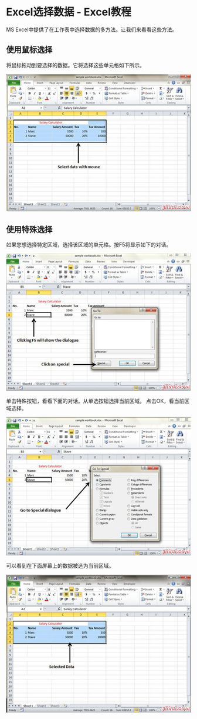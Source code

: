 # Excel选择数据 - Excel教程

MS Excel中提供了在工作表中选择数据的多方法。让我们来看看这些方法。

## 使用鼠标选择

将鼠标拖动到要选择的数据。它将选择这些单元格如下所示。

![Select Data with mouse](../img/1301542945-0.jpg)

## 使用特殊选择

如果您想选择特定区域，选择该区域的单元格。按F5将显示如下的对话。

![Clicking F5 on Cell](../img/1301542261-1.jpg)

单击特殊按钮，看看下面的对话。从单选按钮选择当前区域。 点击OK，看当前区域选择。

![Selecting Current region](../img/130154I52-2.jpg)

可以看到在下面屏幕上的数据被选为当前区域。

![See Selected Data](../img/1301541424-3.jpg)

